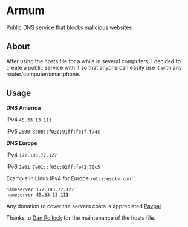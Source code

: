 # Armum
Public DNS service that blocks malicious websites

## About
After using the hosts file for a while in several computers, I decided to create a public service with it so that anyone can easily use it with any router/computer/smartphone.

## Usage

**DNS America**

IPv4 `45.33.13.111`

IPv6 `2600:3c00::f03c:91ff:fe1f:f74c`


**DNS Europe**

IPv4 `172.105.77.127`

IPv6 `2a01:7e01::f03c:92ff:fe42:70c5`


Example in Linux IPv4 for Europe `/etc/resolv.conf`:
```
nameserver 172.105.77.127
nameserver 45.33.13.111
```

Any donation to cover the servers costs is appreciated [Paypal](https://www.paypal.com/paypalme/mencargo/USD)

Thanks to [Dan Pollock](https://someonewhocares.org/) for the maintenance of the hosts file.
